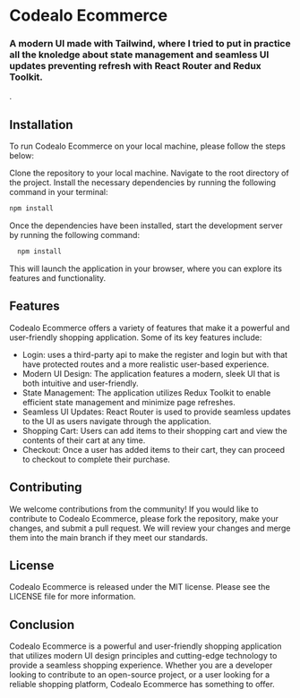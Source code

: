# Codealo Ecommerce
 ### A modern UI made with Tailwind, where I tried to put in practice all the knoledge about state management and seamless UI updates preventing refresh with React Router and Redux Toolkit.

.

## Installation
  To run Codealo Ecommerce on your local machine, please follow the steps below:

  Clone the repository to your local machine.
  Navigate to the root directory of the project.
  Install the necessary dependencies by running the following command in your terminal:
  ```bash
  npm install
```
Once the dependencies have been installed, start the development server by running the following command:
```bash
  npm install
```
This will launch the application in your browser, where you can explore its features and functionality.

## Features
Codealo Ecommerce offers a variety of features that make it a powerful and user-friendly shopping application. Some of its key features include:

  - Login: uses a third-party api to make the register and login but with that have protected routes and a more realistic user-based experience.
  - Modern UI Design: The application features a modern, sleek UI that is both intuitive and user-friendly.
  - State Management: The application utilizes Redux Toolkit to enable efficient state management and minimize page refreshes.
  - Seamless UI Updates: React Router is used to provide seamless updates to the UI as users navigate through the application.
  - Shopping Cart: Users can add items to their shopping cart and view the contents of their cart at any time.
  - Checkout: Once a user has added items to their cart, they can proceed to checkout to complete their purchase.
  
## Contributing
We welcome contributions from the community! If you would like to contribute to Codealo Ecommerce, please fork the repository, make your changes, and submit a pull request. We will review your changes and merge them into the main branch if they meet our standards.

## License
Codealo Ecommerce is released under the MIT license. Please see the LICENSE file for more information.

## Conclusion
Codealo Ecommerce is a powerful and user-friendly shopping application that utilizes modern UI design principles and cutting-edge technology to provide a seamless shopping experience. Whether you are a developer looking to contribute to an open-source project, or a user looking for a reliable shopping platform, Codealo Ecommerce has something to offer.
